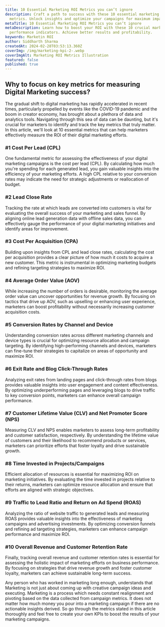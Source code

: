 ```yaml
---
title: 10 Essential Marketing ROI Metrics you can’t ignore
description: Craft a path to success with these 10 essential marketing ROI
  metrics. Unlock insights and optimize your campaigns for maximum impact.
metaTitle: 10 Essential Marketing ROI Metrics you can’t ignore
metaDescription: Learn how to boost your ROI with these 10 crucial marketing
  performance indicators. Achieve better results and profitability.
keywords: Marketin ROI
author: Siddharth Sharma
createdAt: 2024-02-28T03:53:13.360Z
coverImg: /img/marketing-kpi-2-.webp
coverImgAlt: Marketing ROI Metrics Illustration
featured: false
published: true
---
```

## Why to focus on key metrics for measuring Digital Marketing success?

The gradual shift to digital marketing has rapidly accelerated in recent times, particularly propelled by events like the COVID-19 pandemic and the boom in creator economy, has brought about a plethora of data and analytics tools. Navigating through this sea of data can be daunting, but it's crucial for marketers to identify and track the key metrics that truly matter. In this article, we'll look at 10 essential metrics that can help marketers effectively measure the ROI of their digital marketing efforts.

### \#1 Cost Per Lead (CPL)

One fundamental metric for assessing the effectiveness of your digital marketing campaigns is the cost per lead (CPL). By calculating how much you're spending for each generated lead, you gain valuable insights into the efficiency of your marketing efforts. A high CPL relative to your conversion rates may indicate the need for strategic adjustments or reallocation of budget.

### \#2 Lead Close Rate

Tracking the rate at which leads are converted into customers is vital for evaluating the overall success of your marketing and sales funnel. By aligning online lead generation data with offline sales data, you can effectively gauge the performance of your digital marketing initiatives and identify areas for improvement.

### \#3 Cost Per Acquisition (CPA)

Building upon insights from CPL and lead close rates, calculating the cost per acquisition provides a clear picture of how much it costs to acquire a new customer. This metric is instrumental in optimizing marketing budgets and refining targeting strategies to maximize ROI.

### \#4 Average Order Value (AOV)

While increasing the number of orders is desirable, monitoring the average order value can uncover opportunities for revenue growth. By focusing on tactics that drive up AOV, such as upselling or enhancing user experience, marketers can boost profitability without necessarily increasing customer acquisition costs.

### \#5 Conversion Rates by Channel and Device

Understanding conversion rates across different marketing channels and device types is crucial for optimizing resource allocation and campaign targeting. By identifying high-performing channels and devices, marketers can fine-tune their strategies to capitalize on areas of opportunity and maximize ROI.

### \#6 Exit Rate and Blog Click-Through Rates

Analyzing exit rates from landing pages and click-through rates from blogs provides valuable insights into user engagement and content effectiveness. By optimizing underperforming pages and leveraging blogs to drive traffic to key conversion points, marketers can enhance overall campaign performance.

### \#7 Customer Lifetime Value (CLV) and Net Promoter Score (NPS)

Measuring CLV and NPS enables marketers to assess long-term profitability and customer satisfaction, respectively. By understanding the lifetime value of customers and their likelihood to recommend products or services, marketers can prioritize efforts that foster loyalty and drive sustainable growth.

### \#8 Time Invested in Projects/Campaigns

Efficient allocation of resources is essential for maximizing ROI on marketing initiatives. By evaluating the time invested in projects relative to their returns, marketers can optimize resource allocation and ensure that efforts are aligned with strategic objectives.

### \#9 Traffic to Lead Ratio and Return on Ad Spend (ROAS)

Analyzing the ratio of website traffic to generated leads and measuring ROAS provides valuable insights into the effectiveness of marketing campaigns and advertising investments. By optimizing conversion funnels and refining ad targeting strategies, marketers can enhance campaign performance and maximize ROI.

### \#10 Overall Revenue and Customer Retention Rate

Finally, tracking overall revenue and customer retention rates is essential for assessing the holistic impact of marketing efforts on business performance. By focusing on strategies that drive revenue growth and foster customer loyalty, marketers can achieve sustainable long-term success.

Any person who has worked in marketing long enough, understands that Marketing is not just about coming up with creative campaign ideas and executing. Marketing is a process which needs constant realignment and pivoting based on the data collected from campaign metrics. It does not matter how much money you pour into a marketing campaign if there are no actionable insights derived. So go through the metrics stated in this article thoroughly and feel free to create your own KPIs to boost the results of your marketing campaigns.